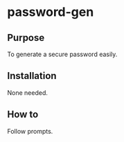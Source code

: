 # password-gen

## Purpose
To generate a secure password easily.

## Installation
None needed.

## How to
Follow prompts.
